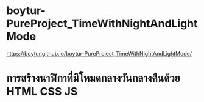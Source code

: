 # boytur-PureProject_TimeWithNightAndLightMode
https://boytur.github.io/boytur-PureProject_TimeWithNightAndLightMode/
# การสร้างนาฬิกาที่มีโหมดกลางวันกลางคืนด้วย HTML CSS JS
